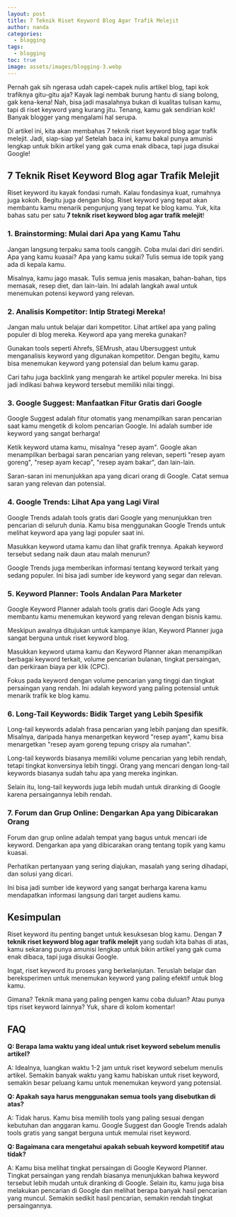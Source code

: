 ```yaml
---
layout: post
title: 7 Teknik Riset Keyword Blog Agar Trafik Melejit
author: nanda
categories:
  - blogging
tags:
  - blogging
toc: true
image: assets/images/blogging-3.webp
---
```



Pernah gak sih ngerasa udah capek-capek nulis artikel blog, tapi kok trafiknya gitu-gitu aja? Kayak lagi nembak burung hantu di siang bolong, gak kena-kena! Nah, bisa jadi masalahnya bukan di kualitas tulisan kamu, tapi di riset keyword yang kurang jitu. Tenang, kamu gak sendirian kok! Banyak blogger yang mengalami hal serupa.

Di artikel ini, kita akan membahas 7 teknik riset keyword blog agar trafik melejit. Jadi, siap-siap ya! Setelah baca ini, kamu bakal punya amunisi lengkap untuk bikin artikel yang gak cuma enak dibaca, tapi juga disukai Google!

## 7 Teknik Riset Keyword Blog agar Trafik Melejit

Riset keyword itu kayak fondasi rumah. Kalau fondasinya kuat, rumahnya juga kokoh. Begitu juga dengan blog. Riset keyword yang tepat akan membantu kamu menarik pengunjung yang tepat ke blog kamu. Yuk, kita bahas satu per satu **7 teknik riset keyword blog agar trafik melejit**!

### 1\. Brainstorming: Mulai dari Apa yang Kamu Tahu

Jangan langsung terpaku sama tools canggih. Coba mulai dari diri sendiri. Apa yang kamu kuasai? Apa yang kamu sukai? Tulis semua ide topik yang ada di kepala kamu.

Misalnya, kamu jago masak. Tulis semua jenis masakan, bahan-bahan, tips memasak, resep diet, dan lain-lain. Ini adalah langkah awal untuk menemukan potensi keyword yang relevan.

### 2\. Analisis Kompetitor: Intip Strategi Mereka!

Jangan malu untuk belajar dari kompetitor. Lihat artikel apa yang paling populer di blog mereka. Keyword apa yang mereka gunakan?

Gunakan tools seperti Ahrefs, SEMrush, atau Ubersuggest untuk menganalisis keyword yang digunakan kompetitor. Dengan begitu, kamu bisa menemukan keyword yang potensial dan belum kamu garap.

Cari tahu juga backlink yang mengarah ke artikel populer mereka. Ini bisa jadi indikasi bahwa keyword tersebut memiliki nilai tinggi.

### 3\. Google Suggest: Manfaatkan Fitur Gratis dari Google

Google Suggest adalah fitur otomatis yang menampilkan saran pencarian saat kamu mengetik di kolom pencarian Google. Ini adalah sumber ide keyword yang sangat berharga!

Ketik keyword utama kamu, misalnya "resep ayam". Google akan menampilkan berbagai saran pencarian yang relevan, seperti "resep ayam goreng", "resep ayam kecap", "resep ayam bakar", dan lain-lain.

Saran-saran ini menunjukkan apa yang dicari orang di Google. Catat semua saran yang relevan dan potensial.

### 4\. Google Trends: Lihat Apa yang Lagi Viral

Google Trends adalah tools gratis dari Google yang menunjukkan tren pencarian di seluruh dunia. Kamu bisa menggunakan Google Trends untuk melihat keyword apa yang lagi populer saat ini.

Masukkan keyword utama kamu dan lihat grafik trennya. Apakah keyword tersebut sedang naik daun atau malah menurun?

Google Trends juga memberikan informasi tentang keyword terkait yang sedang populer. Ini bisa jadi sumber ide keyword yang segar dan relevan.

### 5\. Keyword Planner: Tools Andalan Para Marketer

Google Keyword Planner adalah tools gratis dari Google Ads yang membantu kamu menemukan keyword yang relevan dengan bisnis kamu.

Meskipun awalnya ditujukan untuk kampanye iklan, Keyword Planner juga sangat berguna untuk riset keyword blog.

Masukkan keyword utama kamu dan Keyword Planner akan menampilkan berbagai keyword terkait, volume pencarian bulanan, tingkat persaingan, dan perkiraan biaya per klik (CPC).

Fokus pada keyword dengan volume pencarian yang tinggi dan tingkat persaingan yang rendah. Ini adalah keyword yang paling potensial untuk menarik trafik ke blog kamu.

### 6\. Long-Tail Keywords: Bidik Target yang Lebih Spesifik

Long-tail keywords adalah frasa pencarian yang lebih panjang dan spesifik. Misalnya, daripada hanya menargetkan keyword "resep ayam", kamu bisa menargetkan "resep ayam goreng tepung crispy ala rumahan".

Long-tail keywords biasanya memiliki volume pencarian yang lebih rendah, tetapi tingkat konversinya lebih tinggi. Orang yang mencari dengan long-tail keywords biasanya sudah tahu apa yang mereka inginkan.

Selain itu, long-tail keywords juga lebih mudah untuk diranking di Google karena persaingannya lebih rendah.

### 7\. Forum dan Grup Online: Dengarkan Apa yang Dibicarakan Orang

Forum dan grup online adalah tempat yang bagus untuk mencari ide keyword. Dengarkan apa yang dibicarakan orang tentang topik yang kamu kuasai.

Perhatikan pertanyaan yang sering diajukan, masalah yang sering dihadapi, dan solusi yang dicari.

Ini bisa jadi sumber ide keyword yang sangat berharga karena kamu mendapatkan informasi langsung dari target audiens kamu.

## Kesimpulan

Riset keyword itu penting banget untuk kesuksesan blog kamu. Dengan **7 teknik riset keyword blog agar trafik melejit** yang sudah kita bahas di atas, kamu sekarang punya amunisi lengkap untuk bikin artikel yang gak cuma enak dibaca, tapi juga disukai Google.

Ingat, riset keyword itu proses yang berkelanjutan. Teruslah belajar dan bereksperimen untuk menemukan keyword yang paling efektif untuk blog kamu.

Gimana? Teknik mana yang paling pengen kamu coba duluan? Atau punya tips riset keyword lainnya? Yuk, share di kolom komentar!

## FAQ

**Q: Berapa lama waktu yang ideal untuk riset keyword sebelum menulis artikel?**

A: Idealnya, luangkan waktu 1-2 jam untuk riset keyword sebelum menulis artikel. Semakin banyak waktu yang kamu habiskan untuk riset keyword, semakin besar peluang kamu untuk menemukan keyword yang potensial.

**Q: Apakah saya harus menggunakan semua tools yang disebutkan di atas?**

A: Tidak harus. Kamu bisa memilih tools yang paling sesuai dengan kebutuhan dan anggaran kamu. Google Suggest dan Google Trends adalah tools gratis yang sangat berguna untuk memulai riset keyword.

**Q: Bagaimana cara mengetahui apakah sebuah keyword kompetitif atau tidak?**

A: Kamu bisa melihat tingkat persaingan di Google Keyword Planner. Tingkat persaingan yang rendah biasanya menunjukkan bahwa keyword tersebut lebih mudah untuk diranking di Google. Selain itu, kamu juga bisa melakukan pencarian di Google dan melihat berapa banyak hasil pencarian yang muncul. Semakin sedikit hasil pencarian, semakin rendah tingkat persaingannya.

